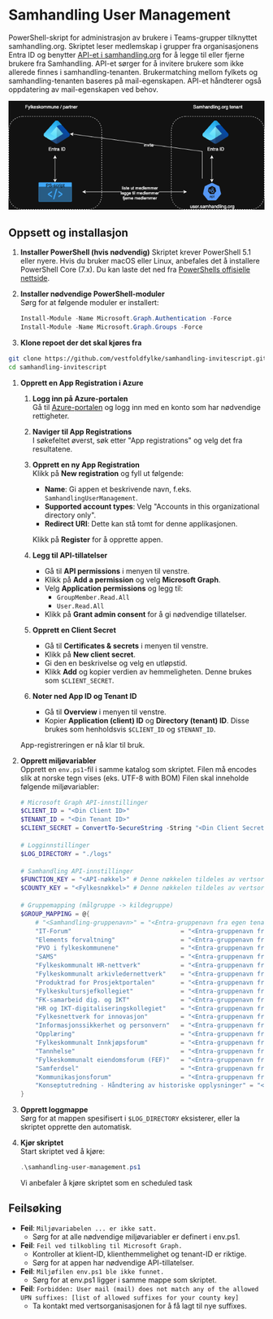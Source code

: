 # Samhandling User Management
PowerShell-skript for administrasjon av brukere i Teams-grupper tilknyttet samhandling.org. Skriptet leser medlemskap i grupper fra organisasjonens Entra ID og benytter [API-et i samhandling.org](https://github.com/vestfoldfylke/samhandling-user-management-api) for å legge til eller fjerne brukere fra Samhandling. API-et sørger for å invitere brukere som ikke allerede finnes i samhandling-tenanten. Brukermatching mellom fylkets og samhandling-tenanten baseres på mail-egenskapen. API-et håndterer også oppdatering av mail-egenskapen ved behov.

![Samhandling User Management](v2.png)

## Oppsett og installasjon

1. **Installer PowerShell (hvis nødvendig)**
Skriptet krever PowerShell 5.1 eller nyere. Hvis du bruker macOS eller Linux, anbefales det å installere PowerShell Core (7.x). Du kan laste det ned fra [PowerShells offisielle nettside](https://learn.microsoft.com/en-us/powershell/scripting/install/installing-powershell?view=powershell-7.5).

1. **Installer nødvendige PowerShell-moduler**  
    Sørg for at følgende moduler er installert:
    ```powershell
    Install-Module -Name Microsoft.Graph.Authentication -Force
    Install-Module -Name Microsoft.Graph.Groups -Force
    ```

1. **Klone repoet der det skal kjøres fra**
```bash
git clone https://github.com/vestfoldfylke/samhandling-invitescript.git
cd samhandling-invitescript
```

1. **Opprett en App Registration i Azure**

    1. **Logg inn på Azure-portalen**  
        Gå til [Azure-portalen](https://portal.azure.com) og logg inn med en konto som har nødvendige rettigheter.

    2. **Naviger til App Registrations**  
        I søkefeltet øverst, søk etter "App registrations" og velg det fra resultatene.

    3. **Opprett en ny App Registration**  
        Klikk på **New registration** og fyll ut følgende:
        - **Name**: Gi appen et beskrivende navn, f.eks. `SamhandlingUserManagement`.
        - **Supported account types**: Velg "Accounts in this organizational directory only".
        - **Redirect URI**: Dette kan stå tomt for denne applikasjonen.

        Klikk på **Register** for å opprette appen.

    4. **Legg til API-tillatelser**  
        - Gå til **API permissions** i menyen til venstre.
        - Klikk på **Add a permission** og velg **Microsoft Graph**.
        - Velg **Application permissions** og legg til:
          - `GroupMember.Read.All`
          - `User.Read.All`
        - Klikk på **Grant admin consent** for å gi nødvendige tillatelser.

    5. **Opprett en Client Secret**  
        - Gå til **Certificates & secrets** i menyen til venstre.
        - Klikk på **New client secret**.
        - Gi den en beskrivelse og velg en utløpstid.
        - Klikk **Add** og kopier verdien av hemmeligheten. Denne brukes som `$CLIENT_SECRET`.

    6. **Noter ned App ID og Tenant ID**  
        - Gå til **Overview** i menyen til venstre.
        - Kopier **Application (client) ID** og **Directory (tenant) ID**. Disse brukes som henholdsvis `$CLIENT_ID` og `$TENANT_ID`.

    App-registreringen er nå klar til bruk.

1. **Opprett miljøvariabler**  
    Opprett en `env.ps1`-fil i samme katalog som skriptet. Filen må encodes slik at norske tegn vises (eks. UTF-8 with BOM) Filen skal inneholde følgende miljøvariabler:
    ```powershell
    # Microsoft Graph API-innstillinger
    $CLIENT_ID = "<Din Client ID>"
    $TENANT_ID = "<Din Tenant ID>"
    $CLIENT_SECRET = ConvertTo-SecureString -String "<Din Client Secret>" -AsPlainText -Force 

    # Logginnstillinger
    $LOG_DIRECTORY = "./logs"

    # Samhandling API-innstillinger
    $FUNCTION_KEY = "<API-nøkkel>" # Denne nøkkelen tildeles av vertsorganisasjonen
    $COUNTY_KEY = "<Fylkesnøkkel>" # Denne nøkkelen tildeles av vertsorganisasjonen og brukes til å styre hvilke brukere du har tilgang til å håndtere i Samhandling.org. Nøkkelen er mappet mot gyldige e-postsuffixer som API-et kan håndtere.

    # Gruppemapping (målgruppe -> kildegruppe)
    $GROUP_MAPPING = @{
        # "<Samhandling-gruppenavn>" = "<Entra-gruppenavn fra egen tenant>"
        "IT-Forum"                              = "<Entra-gruppenavn fra egen tenant>"
        "Elements forvaltning"                  = "<Entra-gruppenavn fra egen tenant>"
        "PVO i fylkeskommunene"                 = "<Entra-gruppenavn fra egen tenant>"
        "SAMS"                                  = "<Entra-gruppenavn fra egen tenant>"
        "Fylkeskommunalt HR-nettverk"           = "<Entra-gruppenavn fra egen tenant>"
        "Fylkeskommunalt arkivledernettverk"    = "<Entra-gruppenavn fra egen tenant>"
        "Produktrad for Prosjektportalen"       = "<Entra-gruppenavn fra egen tenant>"
        "Fylkeskultursjefkollegiet"             = "<Entra-gruppenavn fra egen tenant>"
        "FK-samarbeid dig. og IKT"              = "<Entra-gruppenavn fra egen tenant>"
        "HR og IKT-digitaliseringskollegiet"    = "<Entra-gruppenavn fra egen tenant>"
        "Fylkesnettverk for innovasjon"         = "<Entra-gruppenavn fra egen tenant>"
        "Informasjonssikkerhet og personvern"   = "<Entra-gruppenavn fra egen tenant>"
        "Opplæring"                             = "<Entra-gruppenavn fra egen tenant>"
        "Fylkeskommunalt Innkjøpsforum"         = "<Entra-gruppenavn fra egen tenant>"
        "Tannhelse"                             = "<Entra-gruppenavn fra egen tenant>"
        "Fylkeskommunalt eiendomsforum (FEF)"   = "<Entra-gruppenavn fra egen tenant>"
        "Samferdsel"                            = "<Entra-gruppenavn fra egen tenant>"
        "Kommunikasjonsforum"                   = "<Entra-gruppenavn fra egen tenant>"
        "Konseptutredning - Håndtering av historiske opplysninger" = "<Entra-gruppenavn fra egen tenant>"
    }
    ```

1. **Opprett loggmappe**  
    Sørg for at mappen spesifisert i `$LOG_DIRECTORY` eksisterer, eller la skriptet opprette den automatisk.

1. **Kjør skriptet**  
    Start skriptet ved å kjøre:
    ```powershell
    .\samhandling-user-management.ps1
    ```
    Vi anbefaler å kjøre skriptet som en scheduled task

## Feilsøking
- **Feil**: `Miljøvariabelen ... er ikke satt.`
    - Sørg for at alle nødvendige miljøvariabler er definert i env.ps1.
- **Feil**: `Feil ved tilkobling til Microsoft Graph.`
    - Kontroller at klient-ID, klienthemmelighet og tenant-ID er riktige.
    - Sørg for at appen har nødvendige API-tillatelser.
- **Feil**: `Miljøfilen env.ps1 ble ikke funnet.`
    - Sørg for at env.ps1 ligger i samme mappe som skriptet.
- **Feil**: `Forbidden: User mail (mail) does not match any of the allowed UPN suffixes: [list of allowed suffixes for your county key]`
    - Ta kontakt med vertsorganisasjonen for å få lagt til nye suffixes.